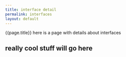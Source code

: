 ```yaml
---
title: interface detail
permalink: interfaces
layout: default
---
```

{{page.title}}
here is a page with details about interfaces
## really cool stuff will go here
